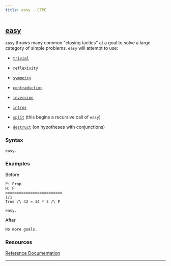 ```yaml
---
title: easy - CTPE
---
```


## [easy](/ctpe/Automation/easy.html)

`easy` throws many common "closing tactics" at a goal to solve a large category of simple problems.
`easy` will attempt to use:

- [`trivial`](/ctpe/Automation/trivial.html)

- [`reflexivity`](/ctpe/SpecificSolvers/reflexivity.html)

- [`symmetry`](/ctpe/Rewriting/symmetry.html)

- [`contradiction`](/ctpe/SpecificSolvers/contradiction.html)

- [`inversion`](/ctpe/CaseAnalysis/inversion.html)

- [`intros`](/ctpe/Generalization/intros.html)

- [`split`](/ctpe/Simplification/split.html) (this begins a recursive call of `easy`)

- [`destruct`](/ctpe/CaseAnalysis/destruct.html) (on hypotheses with conjunctions) 

### Syntax

```coq
easy.
```

### Examples

Before
```coq
P: Prop
H: P
=========================
1/1
True /\ 42 = 14 * 3 /\ P
```

```coq
easy.
```

After
```coq
No more goals.
```

### Resources

[Reference Documentation](https://coq.inria.fr/doc/master/refman/proofs/automatic-tactics/auto.html#coq:tacn.easy)

<hr>

